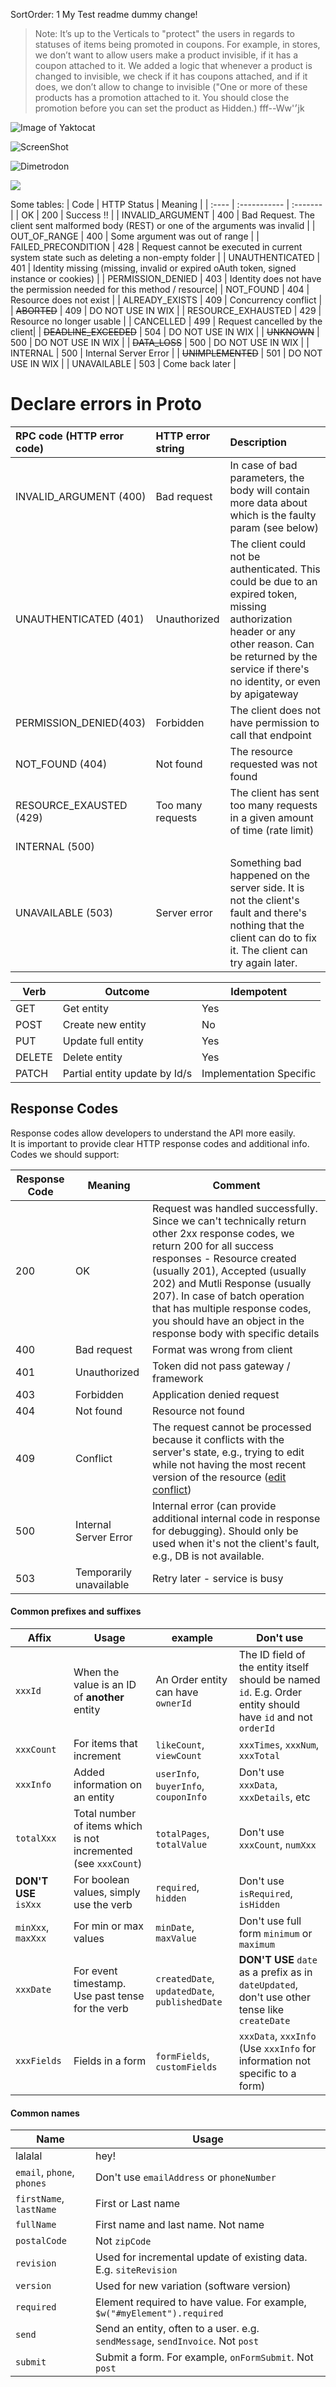 SortOrder: 1
My Test readme dummy change!


> Note: 
> It’s up to the Verticals to "protect" the users in regards to statuses of items being promoted in coupons. 
> For example, in stores, we don’t want to allow users make a product invisible, if it has a coupon attached to it. We added a logic that whenever a product is changed to invisible, we check if it has coupons attached, and if it does, we don’t allow to change to invisible ("One or more of these products has a promotion attached to it. You should close the promotion before you can set the product as Hidden.)
> fff--Ww'׳jk



![Image of Yaktocat](https://octodex.github.com/images/yaktocat.png)


![ScreenShot](../../readme/intellij.png)


![Dimetrodon](../../readme/dimetrodon.jpg)


<img src="../../readme/rial.png" style="vertical-align:bottom;"/>

Some tables:
| Code | HTTP Status | Meaning | 
 | :---- | :----------- | :------- | 
| OK   | 200         | Success !! |
| INVALID_ARGUMENT | 400 | Bad Request. The client sent malformed body (REST) or one of the arguments was invalid |
| OUT_OF_RANGE | 400 | Some argument was out of range |
| FAILED_PRECONDITION | 428 | Request cannot be executed in current system state such as deleting a non-empty folder |
| UNAUTHENTICATED | 401 | Identity missing (missing, invalid or expired oAuth token, signed instance or cookies) |
| PERMISSION_DENIED | 403 | Identity does not have the permission needed for this method / resource|
| NOT_FOUND |  404 | Resource does not exist |
| ALREADY_EXISTS | 409 | Concurrency conflict |
| ~~ABORTED~~ | 409 |  DO NOT USE IN WIX |
| RESOURCE_EXHAUSTED | 429 | Resource no longer usable |
| CANCELLED | 499 | Request cancelled by the client|
| ~~DEADLINE_EXCEEDED~~ | 504 | DO NOT USE IN WIX |
| ~~UNKNOWN~~ | 500 | DO NOT USE IN WIX |
| ~~DATA_LOSS~~ | 500 | DO NOT USE IN WIX |
| INTERNAL | 500 | Internal Server Error |
| ~~UNIMPLEMENTED~~ | 501 | DO NOT USE IN WIX |
| UNAVAILABLE | 503 | Come back later |

# Declare errors in Proto

| RPC code (HTTP error code) | HTTP error string | Description |
| :---- | :---- | :---- |
| INVALID_ARGUMENT (400) | Bad request | In case of bad parameters, the body will contain more data about which is the faulty param (see below) |
| UNAUTHENTICATED (401) | Unauthorized | The client could not be authenticated. This could be due to an expired token, missing authorization header or any other reason. Can be returned by the service if there's no identity, or even by apigateway |
| PERMISSION_DENIED(403) | Forbidden | The client does not have permission to call that endpoint |
| NOT_FOUND (404) | Not found | The resource requested was not found |
| RESOURCE_EXAUSTED (429) | Too many requests | The client has sent too many requests in a given amount of time (rate limit) |
| INTERNAL (500) |
| UNAVAILABLE (503) | Server error | Something bad happened on the server side. It is not the client's fault and there's nothing that the client can do to fix it. The client can try again later. |



| Verb   | Outcome                       | Idempotent              |
| ------ | ----------------------------- | ----------------------- |
| GET    | Get entity                    | Yes                     |
| POST   | Create new entity             | No                      |
| PUT    | Update full entity            | Yes                     |
| DELETE | Delete entity                 | Yes                     |
| PATCH  | Partial entity update by Id/s | Implementation Specific |



## Response Codes

Response codes allow developers to understand the API more easily.  
It is important to provide clear HTTP response codes and additional info.  
Codes we should support:

| Response Code | Meaning                 | Comment                                                                                                                                                                                                                   |
| ------------- | ----------------------- | ------------------------------------------------------------------------------------------------------------------------------------------------------------------------------------------------------------------------- |
| 200           | OK                      | Request was handled successfully. Since we can't technically return other 2xx response codes, we return 200 for all success responses - Resource created (usually 201), Accepted (usually 202) and Mutli Response (usually 207). In case of batch operation that has multiple response codes, you should have an object in the response body with specific details |
| 400           | Bad request             | Format was wrong from client                                                                                                                                                                                              |
| 401           | Unauthorized            | Token did not pass gateway / framework                                                                                                                                                                                    |
| 403           | Forbidden               | Application denied request                                                                                                                                                                                                |
| 404           | Not found               | Resource not found                                                                                                                                                                                                        |
| 409           | Conflict                | The request cannot be processed because it conflicts with the server's state, e.g., trying to edit while not having the most recent version of the resource ([edit conflict](https://en.wikipedia.org/wiki/Edit_conflict)) |
| 500           | Internal Server Error   | Internal error (can provide additional internal code in response for debugging). Should only be used when it's not the client's fault, e.g., DB is not available.                                                           |
| 503           | Temporarily unavailable | Retry later - service is busy                                                                                                                                                                                             |




#### Common prefixes and suffixes
| Affix | Usage | example | Don't use |
| ----- | ----- | ------- | --------- |
| `xxxId` | When the value is an ID of __another__ entity |  An Order entity can have `ownerId` | The ID field of the entity itself should be named `id`. E.g. Order entity should have `id` and not `orderId`
| `xxxCount` | For items that increment | `likeCount`, `viewCount` | `xxxTimes`, `xxxNum`, `xxxTotal`
| `xxxInfo` | Added information on an entity | `userInfo`, `buyerInfo`, `couponInfo` | Don't use `xxxData`, `xxxDetails`, etc |
| `totalXxx` | Total number of items which is not incremented (see `xxxCount`) | `totalPages`, `totalValue` | Don't use `xxxCount`, `numXxx` |
| __DON'T USE__ `isXxx` | For boolean values, simply use the verb | `required`, `hidden` | Don't use `isRequired`, `isHidden` |
| `minXxx`, `maxXxx` | For min or max values | `minDate`, `maxValue` | Don't use full form `minimum` or `maximum` |
| `xxxDate` | For event timestamp. Use past tense for the verb | `createdDate`, `updatedDate`, `publishedDate` | __DON'T USE__ `date` as a prefix as in `dateUpdated`, don't use other tense like `createDate` |
| `xxxFields` | Fields in a form |`formFields`, `customFields` | `xxxData`, `xxxInfo` (Use `xxxInfo` for information not specific to a form) |


#### Common names
| Name | Usage | 
| ---- | ----- |
| lalalal| hey!|
| `email`, `phone`, `phones` | Don't use `emailAddress` or `phoneNumber` |
| `firstName`, `lastName` | First or Last name |
| `fullName` | First name and last name. Not name |
| `postalCode`  | Not `zipCode`|
| `revision` | Used for incremental update of existing data. E.g. `siteRevision` |
| `version` | Used for new variation (software version) |
| `required` | Element required to have value. For example, `$w("#myElement").required` |
| `send` | Send an entity, often to a user. e.g. `sendMessage`, `sendInvoice`. Not `post` |
| `submit` | Submit a form. For example, `onFormSubmit`. Not `post` |
